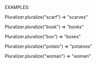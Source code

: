 EXAMPLES:

Pluralizer.pluralize("scarf")
=> "scarves"

Pluralizer.pluralize("book")
=> "books"

Pluralizer.pluralize("box")
=> "boxes"

Pluralizer.pluralize("potato")
=> "potatoes"

Pluralizer.pluralize("woman")
=> "women"

